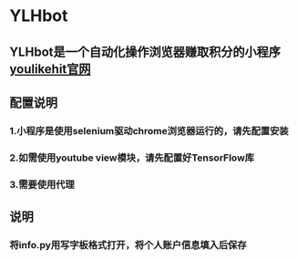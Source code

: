 # YLHbot
## YLHbot是一个自动化操作浏览器赚取积分的小程序[youlikehit官网](https://www.youlikehits.com/stats.php)  
## 配置说明
### 1.小程序是使用selenium驱动chrome浏览器运行的，请先配置安装  
### 2.如需使用youtube view模块，请先配置好TensorFlow库  
### 3.需要使用代理  
## 说明  
### 将info.py用写字板格式打开，将个人账户信息填入后保存  
